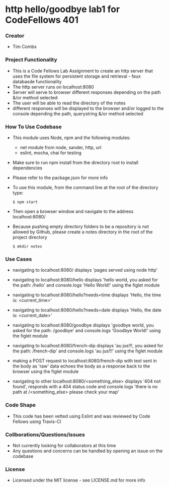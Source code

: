 # http hello/goodbye lab1 for CodeFellows 401

### Creator
 - Tim Combs

### Project Functionality
  - This is a Code Fellows Lab Assignment to create an http server that uses the file system for persistent storage and retrieval - faux databasde functionality
  - The http server runs on localhost:8080
  - Server will serve to browser different responses depending on the path &/or method selected
  - The user will be able to read the directory of the notes
  - different responses will be displayed to the browser and/or logged to the console depending the path, querystring &/or method selected

### How To Use Codebase
  - This module uses Node, npm and the following modules:
    - net module from node, sander, http, url
    - eslint, mocha, chai for testing
  - Make sure to run npm install from the directory root to install dependencies
  - Please refer to the package.json for more info
  
  - To use this module, from the command line at the root of the directory type:
    ```
    $ npm start
    ``` 
  - Then open a browser window and navigate to the address localhost:8080/ 

  - Because pushing empty directory folders to be a repository is not allowed by Github, please create a notes directory in the root of the project directory
    ```
    $ mkdir notes
    ``` 

### Use Cases

  - navigating to localhost:8080/ displays 'pages served using node http'

  - navigating to localhost:8080/hello displays 'hello world, you asked for the path: /hello' and console.logs 'Hello World!' using the figlet module
  - navigating to localhost:8080/hello?needs=time displays 'Hello, the time is: <current_time>'
  - navigating to localhost:8080/hello?needs=date displays 'Hello, the date is: <current_date>'

  - navigating to localhost:8080/goodbye displays 'goodbye world, you asked for the path: /goodbye' and console.logs 'Goodbye World!' using the figlet module

  - navigating to localhost:8080/french-dip displays 'au jus!!!, you asked for the path: /french-dip' and console.logs 'au jus!!!' using the figlet module
  - making a POST request to localhost:8080/french-dip with text sent in the body as 'raw' data echoes the body as a response back to the browser using the figlet module

  - navigating to other localhost:8080/<something_else> displays '404 not found', responds with a 404 status code and console.logs 'there is no path at /<something_else> please check your map'
  

### Code Shape
  - This code has been vetted using Eslint and was reviewed by Code Fellows using Travis-CI

### Collborations/Questions/issues
  - Not currently looking for collaborators at this time
  - Any questions and concerns can be handled by opening an issue on the codebase

### License
  - Licensed under the MIT license - see LICENSE.md for more info
